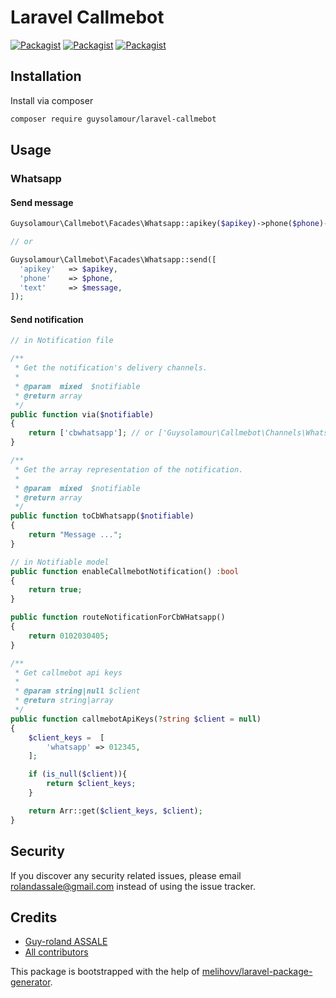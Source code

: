 # Laravel Callmebot

[![Packagist](https://img.shields.io/packagist/v/guysolamour/laravel-callmebot.svg)](https://packagist.org/packages/guysolamour/laravel-callmebot)
[![Packagist](https://poser.pugx.org/guysolamour/laravel-callmebot/d/total.svg)](https://packagist.org/packages/guysolamour/laravel-callmebot)
[![Packagist](https://img.shields.io/packagist/l/guysolamour/laravel-callmebot.svg)](https://packagist.org/packages/guysolamour/laravel-callmebot)


## Installation

Install via composer
```bash
composer require guysolamour/laravel-callmebot
```

## Usage

### Whatsapp

#### Send message
```php
Guysolamour\Callmebot\Facades\Whatsapp::apikey($apikey)->phone($phone)->message($message)->send();

// or

Guysolamour\Callmebot\Facades\Whatsapp::send([
  'apikey'   => $apikey,
  'phone'    => $phone,
  'text'     => $message,
]);

```

#### Send notification

```php
// in Notification file

/**
 * Get the notification's delivery channels.
 *
 * @param  mixed  $notifiable
 * @return array
 */
public function via($notifiable)
{
    return ['cbwhatsapp']; // or ['Guysolamour\Callmebot\Channels\WhatsappChannel::class']
}

/**
 * Get the array representation of the notification.
 *
 * @param  mixed  $notifiable
 * @return array
 */
public function toCbWhatsapp($notifiable)
{
    return "Message ...";
}

// in Notifiable model
public function enableCallmebotNotification() :bool
{
    return true;
}

public function routeNotificationForCbWHatsapp()
{
    return 0102030405;
}

/**
 * Get callmebot api keys
 *
 * @param string|null $client
 * @return string|array
 */
public function callmebotApiKeys(?string $client = null)
{
    $client_keys =  [
        'whatsapp' => 012345,
    ];

    if (is_null($client)){
        return $client_keys;
    }

    return Arr::get($client_keys, $client);
}
```
## Security

If you discover any security related issues, please email rolandassale@gmail.com
instead of using the issue tracker.

## Credits

- [Guy-roland ASSALE](https://github.com/guysolamour/laravel-callmebot)
- [All contributors](https://github.com/guysolamour/laravel-callmebot/graphs/contributors)

This package is bootstrapped with the help of
[melihovv/laravel-package-generator](https://github.com/melihovv/laravel-package-generator).
